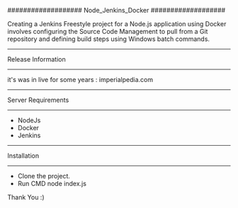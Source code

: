 ###################
Node_Jenkins_Docker
###################

Creating a Jenkins Freestyle project for a Node.js application using Docker involves configuring the Source Code Management to pull from a Git repository and defining build steps using Windows batch commands.


*******************
Release Information
*******************

it's was in live for some years : imperialpedia.com

 
*******************
Server Requirements
*******************
- NodeJs
- Docker
- Jenkins



************
Installation
************

- Clone the project.
- Run CMD node index.js 


Thank You :)

